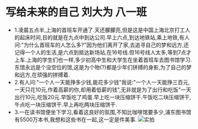 # 写给未来的自己 刘大为 八一班

 - 1.凌晨五点半,上海的首班车开通了.天还朦朦亮,但是这是中国上海北京打工人的起床时间,目的就是在九点中到达公司.早上六点,到达地铁站,乘上地铁,有人问:"为什么首班车的人怎么多?"因为他们离开了家,去追寻自己的梦和远方,还记得一个人的生活,是六点到抵达新场站,在16号线.但16号线人太多,等到7点才上车.上海的学生们也一样,多少初高中生和大学生在坐着首班车去图书馆学习.东馆永远是个没空位的馆,这是为个物(?)都是少年们拼搏的身影,为了自己的梦和远方,在顽强的拼搏着.
 - 2.有人问:"一个人一天能挣多少钱,能花多少钱"我说:"一个人一天能挣三百元,一天只花10元,作着高薪的你,却用着低薪的钱",无非就是为了出行和吃饭"一天出行10元,吃饭20元.早饭吃了鸡蛋.早上吃一块压缩饼干.午饭吃二块压缩饼干,午点吃一块压缩饼干.早上再吃两块压缩饼干.
 - 3.一在读书馆便坐下学习,看着这良好的氛围,不知比咖啡馆要多少,浦东图书馆有5500万本书,我想和这些书在一起,这一定是件美事.
![实拍](https://bili-08a04-nq3.github.io/David/letter.png )

